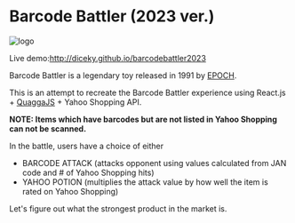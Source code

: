 # Barcode Battler (2023 ver.)

![logo](https://www.daisukeyukita.com/image/work44.png)

Live demo:http://diceky.github.io/barcodebattler2023

Barcode Battler is a legendary toy released in 1991 by [EPOCH](https://epoch.jp/).

This is an attempt to recreate the Barcode Battler experience using React.js + [QuaggaJS](https://serratus.github.io/quaggaJS/) + Yahoo Shopping API.

**NOTE: Items which have barcodes but are not listed in Yahoo Shopping can not be scanned.**

In the battle, users have a choice of either
- BARCODE ATTACK (attacks opponent using values calculated from JAN code and # of Yahoo Shopping hits)
- YAHOO POTION (multiplies the attack value by how well the item is rated on Yahoo Shopping)

Let's figure out what the strongest product in the market is.
